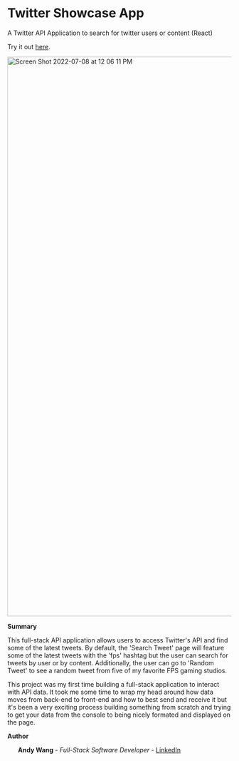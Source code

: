 # Twitter Showcase App

A Twitter API Application to search for twitter users or content (React)

Try it out <a href=https://boiling-forest-68325.herokuapp.com/>here</a>.

<img width="1254" alt="Screen Shot 2022-07-08 at 12 06 11 PM" src="/Users/andywang/codingProjectsMac/twitter-showcase-app/client/src/Assets/screenshot.png">

<b>Summary</b>

This full-stack API application allows users to access Twitter's API and find some of the latest tweets. By default, the 'Search Tweet' page will feature some of the latest tweets with the 'fps' hashtag but the user can search for tweets by user or by content. Additionally, the user can go to 'Random Tweet' to see a random tweet from five of my favorite FPS gaming studios.

This project was my first time building a full-stack application to interact with API data. It took me some time to wrap my head around how data moves from back-end to front-end and how to best send and receive it but it's been a very exciting process building something from scratch and trying to get your data from the console to being nicely formated and displayed on the page.

<b>Author</b>

<ul><b>Andy Wang</b> - <i>Full-Stack Software Developer - </i><a href=https://www.linkedin.com/in/andy-wang-wreckcreation>LinkedIn</a>
